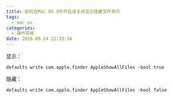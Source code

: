 ```yaml
---
title: 如何在Mac OS X中开启或关闭显示隐藏文件命令
tags:
  - mac os
categories:
  - 操作系统
date: 2016-09-24 22:33:34
---
```


显示：
```
defaults write com.apple.finder AppleShowAllFiles -bool true 
```

隐藏：

```
defaults write com.apple.finder AppleShowAllFiles -bool false
```